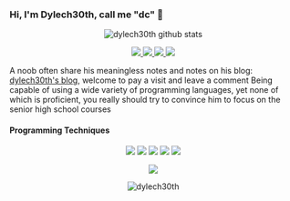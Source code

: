 ### Hi, I'm Dylech30th, call me "dc" 👋
<div align="center">
  <p align="center"><img src="https://github-readme-stats.vercel.app/api?username=dylech30th&show_icons=true&theme=dracula" alt="dylech30th github stats"></p>
</div>
<div>
  <p align="center">
    <a href="https://space.bilibili.com/21577236">
      <img src="https://img.shields.io/badge/-Bilibili-00A1D6?style=flat-square">
    </a>
    <a href="https://twitter.com/December0730">
      <img src="https://img.shields.io/badge/-Twitter-1DA1F2?style=flat-square">
    </a>
    <a href="https://qm.qq.com/cgi-bin/qm/qr?k=7ZOYvFDzApWKE71whQ5dx01Mq4dvggrj&jump_from=webapi">
      <img src="https://img.shields.io/badge/-QQ-EB1923?logo=Tencent%20QQ&style=flat-square">
    </a>
    <a href="mailto:decem0730@hotmail.com">
      <img src="https://img.shields.io/badge/-Hotmail-D14836?style=flat-square">
    </a>
  </p>
</div>
 
A noob often share his meaningless notes and notes on his blog: [dylech30th's blog](https://sora.ink), welcome to pay a visit and leave a comment
Being capable of using a wide variety of programming languages, yet none of which is proficient, you really should try to convince him to focus on the senior high school courses

#### Programming Techniques
  <p align="center">
    <img src="https://img.shields.io/badge/-Java-red?logo=java&style=flat-square">
    <img src="https://img.shields.io/badge/-C%23-blueviolet?logo=c%20sharp&style=flat-square">
    <img src="https://img.shields.io/badge/-Kotlin-DB4D6D?logo=kotlin&style=flat-square">
    <img src="https://img.shields.io/badge/-C++-F9BF45?logo=c%2B%2B&style=flat-square">
    <img src="https://img.shields.io/badge/-C-gray?logo=c&style=flat-square">
  </p>
  <p align="center">
    <img src="https://github-readme-stats.vercel.app/api/top-langs/?username=dylech30th&layout=compact&theme=dracula">
  </p>


<p align="center"><img src="https://count.getloli.com/get/@dylech30th?theme=rule34" alt="dylech30th"></p>
<!--
**dylech30th/dylech30th** is a ✨ _special_ ✨ repository because its `README.md` (this file) appears on your GitHub profile.

Here are some ideas to get you started:

- 🔭 I’m currently working on ...
- 🌱 I’m currently learning ...
- 👯 I’m looking to collaborate on ...
- 🤔 I’m looking for help with ...
- 💬 Ask me about ...
- 📫 How to reach me: ...
- 😄 Pronouns: ...
- ⚡ Fun fact: ...
-->
